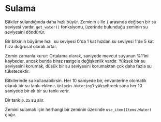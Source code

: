 # Sulama
Bitkiler sulandığında daha hızlı büyür. Zeminin `0` ile `1` arasında değişen bir su seviyesi vardır.
`get_water()` fonksiyonu, üzerinde bulunduğu zeminin su seviyesini döndürür.

Bir bitkinin büyüme hızı, su seviyesi 0'da 1 kat hızdan su seviyesi 1'de 5 kat hıza doğrusal olarak artar.

Zemin zamanla kurur: Ortalama olarak, saniyede mevcut suyunun %1'ini kaybeder, ancak bunda biraz rastgele değişkenlik vardır. Yüksek bir su seviyesini korumak, düşük bir su seviyesini korumaktan çok daha fazla su tüketecektir.

Bitkilerinde su kullanabilirsin. Her 10 saniyede bir, envanterine otomatik olarak bir su tankı eklenir.
`Unlocks.Watering`'i yükseltmek sana her 10 saniyede bir ek bir su tankı verir.

Bir tank `0.25` su alır.

Zemini sulamak için herhangi bir zeminin üzerinde `use_item(Items.Water)` çağır.